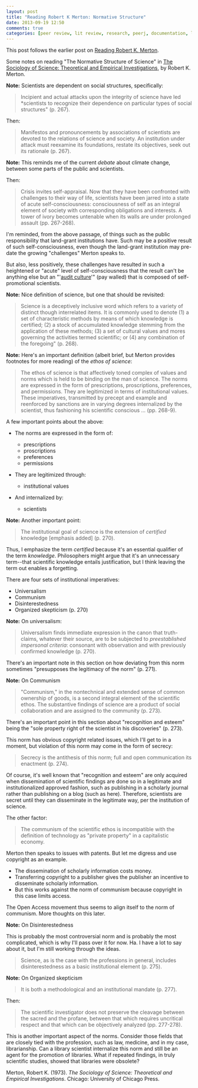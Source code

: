 ```yaml
---
layout: post
title: "Reading Robert K Merton: Normative Structure"
date: 2013-09-19 12:50
comments: true
categories: [peer review, lit review, research, peerj, documentation, library science]
---
```


This post follows the earlier post on [Reading Robert K.
Merton](/blog/2013/09/18/reading-robert-k-merton/).

Some notes on reading "The Normative Structure of Science" in [The
Sociology of Science: Theoretical and Empirical
Investigations](http://www.worldcat.org/oclc/817893417), by Robert
K. Merton.

**Note:** Scientists are dependent on social structures,
specifically:

> Incipient and actual attacks upon the integrity of science have
> led *scientists to recognize their dependence on particular
> types of social structures" (p. 267).

Then:

> Manifestos and pronouncements by associations of scientists are
> devoted to the relations of science and society. An institution
> under attack must reexamine its foundations, restate its
> objectives, seek out its rationale (p. 267).

**Note:** This reminds me of the current *debate* about climate
change, between some parts of the public and scientists.

Then:

> Crisis invites self-appraisal. Now that they have been
> confronted with challenges to their way of life, scientists have
> been jarred into a state of acute self-consciousness:
> consciousness of self as an integral element of society with
> corresponding obligations and interests. A tower of ivory
> becomes untenable when its walls are under prolonged assault
> (pp. 267-268).

I'm reminded, from the above passage, of things such as the public
responsibility that land-grant institutions have. Such may be a
positive result of such self-consciousness, even though the
land-grant institution may pre-date the growing "challenges"
Merton speaks to.

But also, less positively, these challenges have resulted in such
a heightened or "acute" level of self-consciousness that the
result can't be anything else but an "'[audit
culture](http://dx.doi.org/10.1002/asi.23041)'" (pay walled) that
is composed of self-promotional scientists.

**Note:** Nice definition of science, but one that should be
revisited:

> Science is a deceptively inclusive word which refers to a
> variety of distinct though interrelated items. It is commonly
> used to denote (1) a set of characteristic methods by means of
> which knowledge is certified; (2) a stock of accumulated
> knowledge stemming from the application of these methods; (3) a
> set of cultural values and mores governing the activities termed
> scientific; or (4) any combination of the foregoing" (p. 268).

**Note:** Here's an important definition (albeit brief, but Merton
provides footnotes for more reading) of the *ethos of science*:

> The ethos of science is that affectively toned complex of values
> and norms which is held to be binding on the man of science. The
> norms are expressed in the form of prescriptions, proscriptions,
> preferences, and permissions. They are legitimized in terms of
> institutional values. These imperatives, transmitted by precept
> and example and reenforced by sanctions are in varying degrees
> internalized by the scientist, thus fashioning his scientific
> conscious ... (pp. 268-9).

A few important points about the above:

- The norms are expressed in the form of:
  * prescriptions
  * proscriptions
  * preferences
  * permissions

- They are legitimized through:
  * institutional values

- And internalized by:
  * scientists

**Note:** Another important point:

> The institutional goal of science is the extension of
> *certified* knowledge \[emphasis added\] (p. 270).

Thus, I emphasize the term *certified* because it's an essential
qualifier of the term *knowledge*. Philosophers might argue that
it's an unnecessary term--that scientific knowledge entails
justification, but I think leaving the term out enables a
forgetting.

There are four sets of institutional imperatives:

- Universalism
- Communism
- Disinterestedness
- Organized skepticism (p. 270)

**Note:** On universalism:

> Universalism finds immediate expression in the canon that
> truth-claims, whatever their source, are to be subjected to
> *preestablished impersonal criteria*: consonant with observation
> and with previously confirmed knowledge (p. 270).

There's an important note in this section on how deviating from
this norm sometimes "presupposes the legitimacy of the norm" (p.
271). 

**Note:** On Communism

> "Communism," in the nontechnical and extended sense of common
> ownership of goods, is a second integral element of the
> scientific ethos. The substantive findings of science are a
> product of social collaboration and are assigned to the
> community (p. 273).

There's an important point in this section about "recognition and
esteem" being the "sole property right of the scientist in his
discoveries" (p. 273).

This norm has obvious copyright related issues, which I'll get to
in a moment, but violation of this norm may come in the form of
secrecy:

> Secrecy is the antithesis of this norm; full and open
> communication its enactment (p. 274).

Of course, it's well known that "recognition and esteem" are only
acquired when dissemination of scientific findings are done so in
a legitimate and institutionalized approved fashion, such as
publishing in a scholarly journal rather than publishing on a blog
(such as here). Therefore, scientists are secret until they can
disseminate in the legitimate way, per the institution of science.

The other factor:

> The communism of the scientific ethos is incompatible with the
> definition of technology as "private property" in a capitalistic
> economy.

Merton then speaks to issues with patents. But let me digress and
use copyright as an example.

- The dissemination of scholarly information costs money.
- Transferring copyright to a publisher gives the publisher an
  incentive to disseminate scholarly information.
- But this works against the norm of communism because copyright
  in this case limits access.

The Open Access movement thus seems to align itself to the norm of
communism. More thoughts on this later.

**Note:** On Disinterestedness

This is probably the most controversial norm and is probably the
most complicated, which is why I'll pass over it for now. Ha. I
have a lot to say about it, but I'm still working through the
ideas.

> Science, as is the case with the professions in general,
> includes disinterestedness as a basic institutional element (p.
> 275).

**Note:** On Organized skepticism

> It is both a methodological and an institutional mandate (p.
> 277).

Then:

> The scientific investigator does not preserve the cleavage
> between the sacred and the profane, between that which requires
> uncritical respect and that which can be objectively analyzed
> (pp. 277-278).

This is another important aspect of the norms. Consider those
fields that are closely tied with the profession, such as law,
medicine, and in my case, librarianship. Can a library scientist
internalize this norm and still be an agent for the promotion of
libraries. What if repeated findings, in truly scientific studies,
showed that libraries were obsolete?

Merton, Robert K. (1973). *The Sociology of Science: Theoretical
and Empirical Investigations*. Chicago: University of Chicago
Press.
